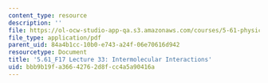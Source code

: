 ```yaml
---
content_type: resource
description: ''
file: https://ol-ocw-studio-app-qa.s3.amazonaws.com/courses/5-61-physical-chemistry-fall-2017/bbb9b19fa36642762d8fcc4a5a90416a_MIT5_61F17_lec33.pdf
file_type: application/pdf
parent_uid: 84a4b1cc-10b0-e743-a24f-06e70616d942
resourcetype: Document
title: '5.61_F17 Lecture 33: Intermolecular Interactions'
uid: bbb9b19f-a366-4276-2d8f-cc4a5a90416a
---
```

